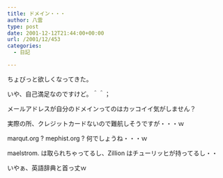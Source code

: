 ```yaml
---
title: ドメイン・・・
author: 八雲
type: post
date: 2001-12-12T21:44:00+00:00
url: /2001/12/453
categories:
  - 日記

---
```

ちょびっと欲しくなってきた。
  
いや、自己満足なのですけど。＾＾；
  
メールアドレスが自分のドメインってのはカッコイイ気がしません？
  
実際の所、クレジットカードないので難航しそうですが・・・ｗ

marqut.org ? mephist.org ? 何でしょうね・・・ｗ
  
maelstrom. は取られちゃってるし、Zillion はチューリッヒが持ってるし・・
  
いやぁ、英語辞典と首っ丈ｗ